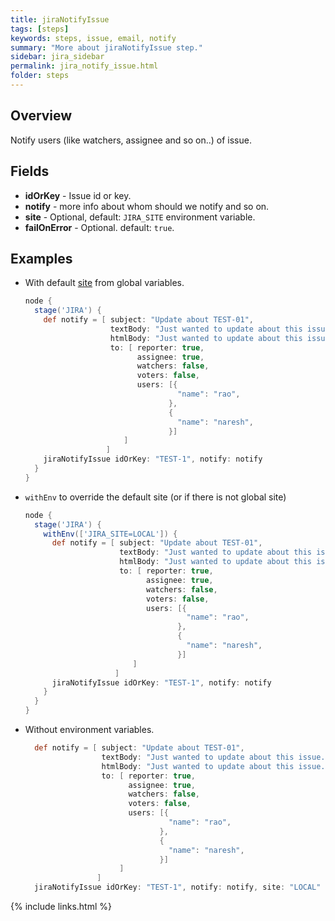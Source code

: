 ```yaml
---
title: jiraNotifyIssue
tags: [steps]
keywords: steps, issue, email, notify
summary: "More about jiraNotifyIssue step."
sidebar: jira_sidebar
permalink: jira_notify_issue.html
folder: steps
---
```


## Overview

Notify users (like watchers, assignee and so on..) of issue.

## Fields

* **idOrKey** - Issue id or key.
* **notify** - more info about whom should we notify and so on.
* **site** - Optional, default: `JIRA_SITE` environment variable.
* **failOnError** - Optional. default: `true`.

## Examples

* With default [site](config#environment-variables) from global variables.

  ```groovy
  node {
    stage('JIRA') {
      def notify = [ subject: "Update about TEST-01",
                     textBody: "Just wanted to update about this issue...",
                     htmlBody: "Just wanted to update about this issue...",
                     to: [ reporter: true,
                           assignee: true,
                           watchers: false,
                           voters: false,
                           users: [{
                                    "name": "rao",
                                  },
                                  {
                                    "name": "naresh",
                                  }]
                        ]
                    ]
      jiraNotifyIssue idOrKey: "TEST-1", notify: notify
    }
  }
  ```
* `withEnv` to override the default site (or if there is not global site)

  ```groovy
  node {
    stage('JIRA') {
      withEnv(['JIRA_SITE=LOCAL']) {
        def notify = [ subject: "Update about TEST-01",
                       textBody: "Just wanted to update about this issue...",
                       htmlBody: "Just wanted to update about this issue...",
                       to: [ reporter: true,
                             assignee: true,
                             watchers: false,
                             voters: false,
                             users: [{
                                      "name": "rao",
                                    },
                                    {
                                      "name": "naresh",
                                    }]
                          ]
                      ]
        jiraNotifyIssue idOrKey: "TEST-1", notify: notify
      }
    }
  }
  ```
* Without environment variables.

  ```groovy
    def notify = [ subject: "Update about TEST-01",
                   textBody: "Just wanted to update about this issue...",
                   htmlBody: "Just wanted to update about this issue...",
                   to: [ reporter: true,
                         assignee: true,
                         watchers: false,
                         voters: false,
                         users: [{
                                  "name": "rao",
                                },
                                {
                                  "name": "naresh",
                                }]
                       ]
                  ]
    jiraNotifyIssue idOrKey: "TEST-1", notify: notify, site: "LOCAL"
  ```

{% include links.html %}
